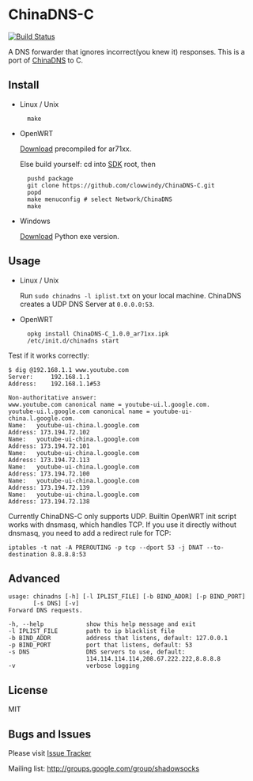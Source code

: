 ChinaDNS-C
==========

[![Build Status]][Travis CI]

A DNS forwarder that ignores incorrect(you knew it) responses. This is a port
of [ChinaDNS] to C.

Install
-------

* Linux / Unix

        make

* OpenWRT

    [Download] precompiled for ar71xx.

    Else build yourself: cd into [SDK] root, then

        pushd package
        git clone https://github.com/clowwindy/ChinaDNS-C.git
        popd
        make menuconfig # select Network/ChinaDNS
        make

* Windows

    [Download] Python exe version.

Usage
-----

* Linux / Unix

    Run `sudo chinadns -l iplist.txt` on your local machine. ChinaDNS creates a
    UDP DNS Server at `0.0.0.0:53`.

* OpenWRT

        opkg install ChinaDNS-C_1.0.0_ar71xx.ipk
        /etc/init.d/chinadns start

Test if it works correctly:

    $ dig @192.168.1.1 www.youtube.com
    Server:		192.168.1.1
    Address:	192.168.1.1#53

    Non-authoritative answer:
    www.youtube.com	canonical name = youtube-ui.l.google.com.
    youtube-ui.l.google.com	canonical name = youtube-ui-china.l.google.com.
    Name:	youtube-ui-china.l.google.com
    Address: 173.194.72.102
    Name:	youtube-ui-china.l.google.com
    Address: 173.194.72.101
    Name:	youtube-ui-china.l.google.com
    Address: 173.194.72.113
    Name:	youtube-ui-china.l.google.com
    Address: 173.194.72.100
    Name:	youtube-ui-china.l.google.com
    Address: 173.194.72.139
    Name:	youtube-ui-china.l.google.com
    Address: 173.194.72.138

Currently ChinaDNS-C only supports UDP. Builtin OpenWRT init script works with
dnsmasq, which handles TCP. If you use it directly without dnsmasq, you need to
add a redirect rule for TCP:

    iptables -t nat -A PREROUTING -p tcp --dport 53 -j DNAT --to-destination 8.8.8.8:53

Advanced
--------

    usage: chinadns [-h] [-l IPLIST_FILE] [-b BIND_ADDR] [-p BIND_PORT]
           [-s DNS] [-v]
    Forward DNS requests.

    -h, --help            show this help message and exit
    -l IPLIST_FILE        path to ip blacklist file
    -b BIND_ADDR          address that listens, default: 127.0.0.1
    -p BIND_PORT          port that listens, default: 53
    -s DNS                DNS servers to use, default:
                          114.114.114.114,208.67.222.222,8.8.8.8
    -v                    verbose logging

License
-------
MIT

Bugs and Issues
----------------
Please visit [Issue Tracker]

Mailing list: http://groups.google.com/group/shadowsocks

[Build Status]:    https://img.shields.io/travis/clowwindy/ChinaDNS-C/master.svg?style=flat
[ChinaDNS]:        https://github.com/clowwindy/ChinaDNS
[Download]:        https://sourceforge.net/projects/chinadns/files/dist/
[Issue Tracker]:   https://github.com/clowwindy/ChinaDNS-C/issues?state=open
[SDK]:             http://wiki.openwrt.org/doc/howto/obtain.firmware.sdk
[Travis CI]:       https://travis-ci.org/clowwindy/ChinaDNS-C
